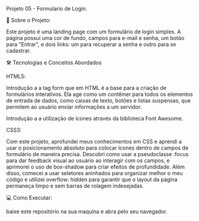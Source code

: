 Projeto 05 - Formulario de Login.

🚀 Sobre o Projeto:

Este projeto é uma landing page com um formulário de login simples. A página possui uma cor de fundo, campos para e-mail e senha, um botão para "Entrar", e dois links: um para recuperar a senha e outro para se cadastrar.

🛠️ Tecnologias e Conceitos Abordados

HTML5:

Introdução a a tag form que em HTML é a base para a criação de formulários interativos. Ela age como um contêiner para todos os elementos de entrada de dados, como caixas de texto, botões e listas suspensas, que permitem ao usuário enviar informações a um servidor.

Introdução a a utilização de icones através da biblioteca Font Awesome.

CSS3:

Com este projeto, aprofundei meus conhecimentos em CSS e aprendi a usar o posicionamento absoluto para colocar ícones dentro de campos de formulário de maneira precisa. Descobri como usar a pseudoclasse :focus para dar feedback visual ao usuário ao interagir com os campos, e aprimorei o uso de box-shadow para criar efeitos de profundidade. Além disso, comecei a usar seletores aninhados para organizar melhor o meu código e utilizei overflow: hidden para garantir que o layout da página permaneça limpo e sem barras de rolagem indesejadas.

💻 Como Executar:

baixe este repositório na sua maquina e abra pelo seu navegador.
